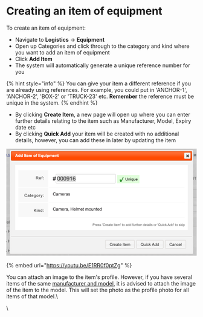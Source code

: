 # Creating an item of equipment

To create an item of equipment:

* Navigate to **Logistics** -> **Equipment**
* Open up Categories and click through to the category and kind where you want to add an item of equipment
* Click **Add Item**
* The system will automatically generate a unique reference number for you

{% hint style="info" %}
You can give your item a different reference if you are already using references. For example, you could put in 'ANCHOR-1', 'ANCHOR-2', 'BOX-2' or 'TRUCK-23' etc. **Remember** the reference must be unique in the system. 
{% endhint %}

* By clicking **Create Item**, a new page will open up where you can enter further details relating to the item such as Manufacturer, Model, Expiry date etc
* By clicking **Quick Add** your item will be created with no additional details, however, you can add these in later by updating the item

![](<../../.gitbook/assets/creating an item of equipment.png>)



{% embed url="https://youtu.be/E1RR0f0ptZg" %}

You can attach an image to the item's profile. However, if you have several items of the same [manufacturer and model](../manufacturers-and-models/), it is advised to attach the image of the item to the model. This will set the photo as the profile photo for all items of that model.\




\
